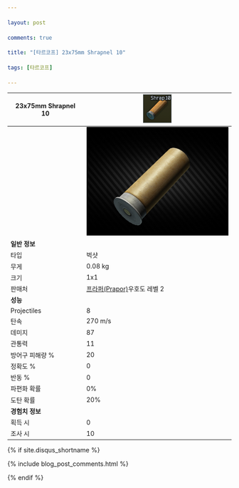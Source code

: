 ```yaml
---

layout: post

comments: true

title: "[타르코프] 23x75mm Shrapnel 10"

tags: [타르코프]

---
```


|23x75mm Shrapnel 10|![23x75mm Shrapnel 10](/assets/image/tarkov/bullet/23x75_Shrap-10_icon.png)|
|--|--|
||![23x75mm Shrapnel 10](/assets/image/tarkov/bullet/23x75_Shrapnel_10.png)|
|**일반 정보**|
|타입|벅샷|
|무게|0.08 kg|
|크기|1x1|
|판매처|[프라퍼(Prapor)](https://dndl93.github.io/_posts/2021-02-07-%ED%83%80%EB%A5%B4%EC%BD%94%ED%94%84-%ED%94%84%EB%9D%BC%ED%8D%BC(Prapor)/)우호도 레벨 2|
|**성능**|
|Projectiles|8|
|탄속|270 m/s|
|데미지|87|
|관통력|11|
|방어구 피해량 %|20|
|정확도 %|0|
|반동 %|0|
|파편화 확률|0%|
|도탄 확률|20%|
|**경험치 정보**|
|획득 시|0|
|조사 시|10|

{% if site.disqus_shortname %}

<div class="comments">

  {% include blog_post_comments.html %}

</div>

{% endif %}

<div id="disqus_thread"></div>